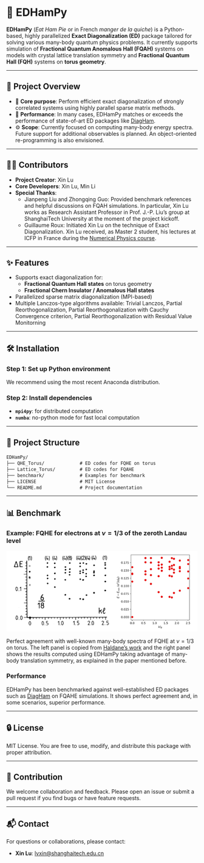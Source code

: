 # 🔧 EDHamPy

**EDHamPy** (*Eat Ham Pie* or in French *manger de la quiche*) is a Python-based, highly parallelized **Exact Diagonalization (ED)** package tailored for solving various many-body quantum physics problems. It currently supports simulation of **Fractional Quantum Anomalous Hall (FQAH)** systems on models with crystal lattice translation symmetry and **Fractional Quantum Hall (FQH)** systems on **torus geometry**.

---

## 📌 Project Overview

- 🔬 **Core purpose**: Perform efficient exact diagonalization of strongly correlated systems using highly parallel sparse matrix methods.
- 🚀 **Performance**: In many cases, EDHamPy matches or exceeds the performance of state-of-art ED packages like [DiagHam](https://www.nick-ux.org/diagham).
- ⚙️ **Scope**: Currently focused on computing many-body energy spectra. Future support for additional observables is planned. An object-oriented re-programming is also envisioned. 

---

## 👨‍💻 Contributors

- **Project Creator**: Xin Lu
- **Core Developers**: Xin Lu, Min Li
- **Special Thanks**: 
  - Jianpeng Liu and Zhongqing Guo: Provided benchmark references and helpful discussions on FQAH simulations. In particular, Xin Lu works as Research Assistant Professor in Prof. J.-P. Liu’s group at ShanghaiTech University at the moment of the project kickoff.
  - Guillaume Roux: Initiated Xin Lu on the technique of Exact Diagonalization. Xin Lu received, as Master 2 student, his lectures at ICFP in France during the [Numerical Physics course](http://www.lptms.universite-paris-saclay.fr/wiki-cours/index.php/ICFP_NumPhys_Paris). 

---

## ✨ Features

- Supports exact diagonalization for:
  - **Fractional Quantum Hall states** on torus geometry
  - **Fractional Chern Insulator / Anomalous Hall states**
- Parallelized sparse matrix diagonalization (MPI-based)
- Multiple Lanczos-type algorithms available: Trivial Lanczos, Partial Reorthogonalization, Partial Reorthogonalization with Cauchy Convergence criterion, Partial Reorthogonalization with Residual Value Monitorning

---

## 🛠 Installation

### Step 1: Set up Python environment
We recommend using the most recent Anaconda distribution. 

### Step 2: Install dependencies

- **`mpi4py`**: for distributed computation
- **`numba`**: no-python mode for fast local computation

* * *

📂 Project Structure
--------------------

```Plain text
EDHamPy/
├── QHE_Torus/             # ED codes for FQHE on torus
├── Lattice_Torus/         # ED codes for FQAHE
├── benchmark/             # Examples for benchmark
├── LICENSE                # MIT License
└── README.md              # Project documentation
```

* * *

📊 Benchmark
------------

### Example: FQHE  for electrons at  $\nu=1/3$  of  the  zeroth Landau level

![image](./benchmark/Compare_spectra_FQHE_filling1-3_torus.jpg)

Perfect agreement with well-known many-body spectra of FQHE at $\nu=1/3$ on torus. The left panel is copied from [Haldane’s work](https://journals.aps.org/prl/abstract/10.1103/PhysRevLett.55.2095) and the right panel shows the results computed using EDHamPy taking advantage of many-body translation symmetry, as explained in the paper mentioned before.

### Performance 

EDHamPy has been benchmarked against well-established ED packages such as [DiagHam](https://www.nick-ux.org/diagham) on FQAHE simulations. It shows perfect agreement and, in some scenarios, superior performance.

* * *

🔒 License
----------

MIT License. You are free to use, modify, and distribute this package with proper attribution.

* * *

🤝 Contribution
---------------

We welcome collaboration and feedback. Please open an issue or submit a pull request if you find bugs or have feature requests.

* * *

📬 Contact
----------

For questions or collaborations, please contact:

*   **Xin Lu**: lvxin@shanghaitech.edu.cn
